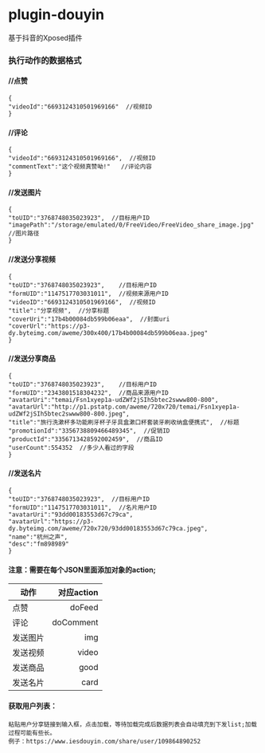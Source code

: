# plugin-douyin
基于抖音的Xposed插件

### 执行动作的数据格式


####	//点赞

    {
	"videoId":"6693124310501969166"  //视频ID
	}
	
  
####	//评论

	{
	"videoId":"6693124310501969166",  //视频ID
	"commentText":"这个视频真赞呦!"   //评论内容
	}
  
  
####	//发送图片

	{
    "toUID":"3768748035023923",  //目标用户ID
    "imagePath":"/storage/emulated/0/FreeVideo/FreeVideo_share_image.jpg"   //图片路径
	}
  
  
#### //发送分享视频
	{
    "toUID":"3768748035023923",    //目标用户ID
    "formUID":"1147517703031011",  //视频来源用户ID
    "videoID":"6693124310501969166",  //视频ID
    "title":"分享视频",  //分享标题
    "coverUri":"17b4b00084db599b06eaa",  //封面uri
    "coverUrl":"https://p3-dy.byteimg.com/aweme/300x400/17b4b00084db599b06eaa.jpeg"
	}
  
  
####	//发送分享商品

	{
    "toUID":"3768748035023923",    //目标用户ID
    "formUID":"2343801518304232",  //商品来源用户ID
    "avatarUri":"temai/Fsn1xyep1a-udZWf2jSIh5btec2swww800-800",
    "avatarUrl":"http://p1.pstatp.com/aweme/720x720/temai/Fsn1xyep1a-udZWf2jSIh5btec2swww800-800.jpeg",
    "title":"旅行洗漱杯多功能刷牙杯子牙具盒漱口杯套装牙刷收纳盒便携式",  //标题
    "promotionId":"3356738809466489345",  //促销ID
    "productId":"3356713428592002459",  //商品ID
    "userCount":554352  //多少人看过的字段
	}
  
  
####	//发送名片

	{
    "toUID":"3768748035023923",  //目标用户ID
    "formUID":"1147517703031011",  //名片用户ID
    "avatarUri":"93dd00183553d67c79ca",
    "avatarUrl":"https://p3-dy.byteimg.com/aweme/720x720/93dd00183553d67c79ca.jpeg",
    "name":"杭州之声",
    "desc":"fm898989"
	}
  
  
#### 注意：需要在每个JSON里面添加对象的action;
| 动作        | 对应action   |
| --------   | -----:  |
| 点赞      | doFeed   |
| 评论        |   doComment   |
| 发送图片        |    img    |
| 发送视频      | video   |
| 发送商品        |   good   |
| 发送名片        |    card    |
        
	
	
#### 获取用户列表：
    粘贴用户分享链接到输入框，点击加载，等待加载完成后数据列表会自动填充到下发list;加载过程可能有些长。
    例子：https://www.iesdouyin.com/share/user/109864890252
